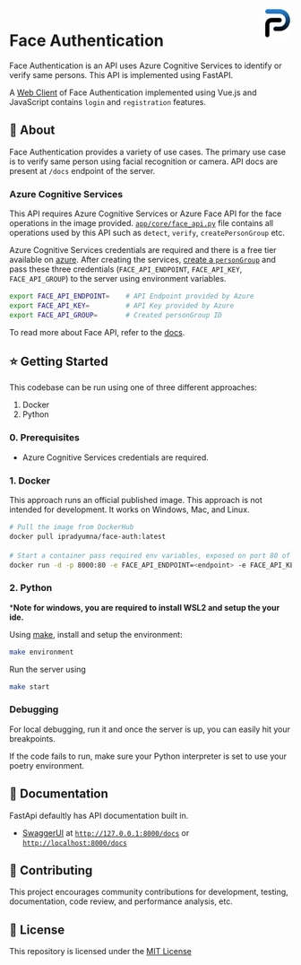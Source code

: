 <img src="https://raw.githubusercontent.com/PradyumnaKrishna/PradyumnaKrishna/master/logo.svg" align="right" height="50" width="50"/>

# Face Authentication

Face Authentication is an API uses Azure Cognitive Services to identify or verify same persons. This API is implemented using FastAPI.

A [Web Client](https://github.com/PradyumnaKrishna/face-authentication-client) of Face Authentication implemented using Vue.js and JavaScript contains `login` and `registration` features.

## 📖 About
Face Authentication provides a variety of use cases. The primary use case is to verify same person using facial recognition or camera.
API docs are present at `/docs` endpoint of the server.

### Azure Cognitive Services

This API requires Azure Cognitive Services or Azure Face API for the face operations in the image provided. 
[`app/core/face_api.py`](app/core/face_api.py) file contains all operations used by this API such as `detect`, `verify`, `createPersonGroup` etc.

Azure Cognitive Services credentials are required and there is a free tier available on [azure](https://azure.microsoft.com/en-us/services/cognitive-services/face/).
After creating the services, [create a `personGroup`](https://westus.dev.cognitive.microsoft.com/docs/services/563879b61984550e40cbbe8d/operations/563879b61984550f30395244) and pass these three credentials (`FACE_API_ENDPOINT`, `FACE_API_KEY`, `FACE_API_GROUP`) to the server using environment variables.

```bash
export FACE_API_ENDPOINT=    # API Endpoint provided by Azure
export FACE_API_KEY=         # API Key provided by Azure
export FACE_API_GROUP=       # Created personGroup ID
```

To read more about Face API, refer to the [docs](https://westus.dev.cognitive.microsoft.com/docs/services/563879b61984550e40cbbe8d/).

## ⭐ Getting Started
This codebase can be run using one of three different approaches:
1. Docker
2. Python

### 0. Prerequisites
- Azure Cognitive Services credentials are required.

### 1. Docker
This approach runs an official published image. This approach is not intended for development. It works on Windows, Mac, and Linux.

```bash
# Pull the image from DockerHub
docker pull ipradyumna/face-auth:latest

# Start a container pass required env variables, exposed on port 80 of the host machine
docker run -d -p 8000:80 -e FACE_API_ENDPOINT=<endpoint> -e FACE_API_KEY=<key> -e FACE_API_GROUP=<group> ipradyumna/face-auth:latest
```

### 2. Python
***Note for windows, you are required to install WSL2 and setup the your ide.**

Using [make](https://www.gnu.org/software/make/manual/make.html), install and setup the environment:
```bash
make environment
```

Run the server using
```bash
make start
```

### Debugging
For local debugging, run it and once the server is up, you can easily hit your breakpoints.

If the code fails to run, make sure your Python interpreter is set to use your poetry environment.


## 📝 Documentation
FastApi defaultly has API documentation built in.
- [SwaggerUI](https://github.com/swagger-api/swagger-ui) at [`http://127.0.0.1:8000/docs`](http://127.0.0.1:8000/docs) or [`http://localhost:8000/docs`](http://localhost:8000/docs)

## 🤝 Contributing
This project encourages community contributions for development, testing, documentation, code review, and performance analysis, etc.

## 📃 License
This repository is licensed under the [MIT License](LICENSE.md)
